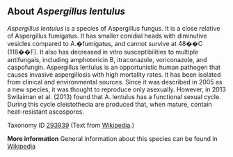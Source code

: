 **About *Aspergillus lentulus***
-------------------------
*Aspergillus lentulus* is a species of Aspergillus fungus. It is a 
close relative of Aspergillus fumigatus. It has smaller conidial heads 
with diminutive vesicles compared to A.�fumigatus, and cannot survive 
at 48��C (118��F). It also has decreased in vitro susceptibilities to 
multiple antifungals, including amphotericin B, itraconazole, 
voriconazole, and caspofungin. Aspergillus lentulus is an 
opportunistic human pathogen that causes invasive aspergillosis with 
high mortality rates. It has been isolated from clinical and 
environmental sources. Since it was described in 2005 as a new 
species, it was thought to reproduce only asexually. However, in 2013 
Swilaiman et al. (2013) found that A. lentulus has a functional sexual 
cycle. During this cycle cleistothecia are produced that, when mature, 
contain heat-resistant ascospores.

Taxonomy ID [293939](https://www.uniprot.org/taxonomy/293939)
(Text from [Wikipedia](https://en.wikipedia.org/).)

**More information**
General information about this species can be found in [Wikipedia](https://en.wikipedia.org/wiki/Aspergillus_lentulus)
